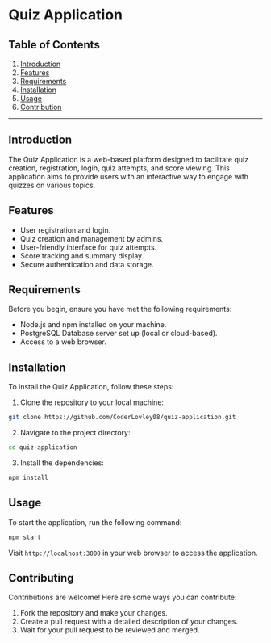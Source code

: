 # Quiz Application

## Table of Contents

1. [Introduction](#introduction)
2. [Features](#features)
3. [Requirements](#requirements)
4. [Installation](#installation)
5. [Usage](#usage)
6. [Contribution](#contributing)

---

## Introduction

The Quiz Application is a web-based platform designed to facilitate quiz creation, registration, login, quiz attempts, and score viewing. This application aims to provide users with an interactive way to engage with quizzes on various topics.

## Features

- User registration and login.
- Quiz creation and management by admins.
- User-friendly interface for quiz attempts.
- Score tracking and summary display.
- Secure authentication and data storage.

## Requirements

Before you begin, ensure you have met the following requirements:

- Node.js and npm installed on your machine.
- PostgreSQL Database server set up (local or cloud-based).
- Access to a web browser.

## Installation

To install the Quiz Application, follow these steps:

1. Clone the repository to your local machine:

```bash
git clone https://github.com/CoderLovley08/quiz-application.git
```

2. Navigate to the project directory:

```bash
cd quiz-application
```

3. Install the dependencies:

```bash
npm install
```

## Usage

To start the application, run the following command:

```bash
npm start
```

Visit `http://localhost:3000` in your web browser to access the application.

## Contributing

Contributions are welcome! Here are some ways you can contribute:

1. Fork the repository and make your changes.
2. Create a pull request with a detailed description of your changes.
3. Wait for your pull request to be reviewed and merged.
